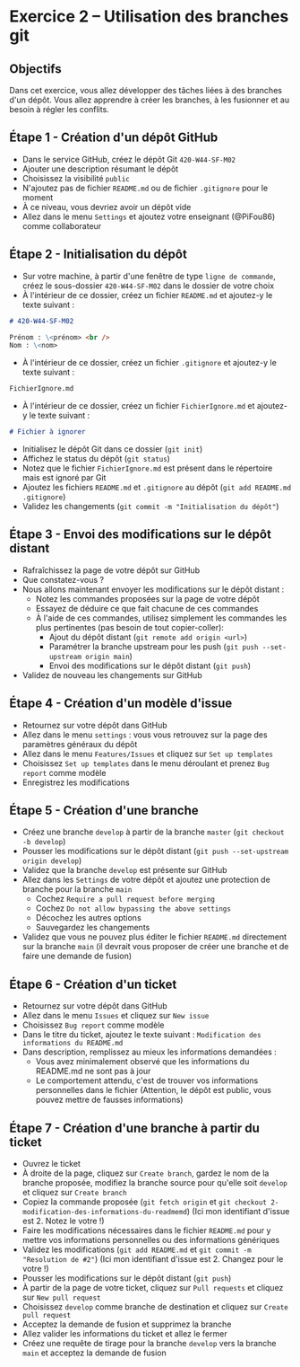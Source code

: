 # Exercice 2 – Utilisation des branches git

## Objectifs

Dans cet exercice, vous allez développer des tâches liées à des branches d'un dépôt. Vous allez apprendre à créer les branches, à les fusionner et au besoin à régler les conflits.

## Étape 1 - Création d'un dépôt GitHub

- Dans le service GitHub, créez le dépôt Git `420-W44-SF-M02`
- Ajouter une description résumant le dépôt
- Choisissez la visibilité `public`
- N'ajoutez pas de fichier `README.md` ou de fichier `.gitignore` pour le moment
- À ce niveau, vous devriez avoir un dépôt vide
- Allez dans le menu `Settings` et ajoutez votre enseignant (@PiFou86) comme collaborateur

## Étape 2 - Initialisation du dépôt

- Sur votre machine, à partir d'une fenêtre de type `ligne de commande`, créez le sous-dossier `420-W44-SF-M02` dans le dossier de votre choix
- À l'intérieur de ce dossier, créez un fichier `README.md` et ajoutez-y le texte suivant :

```md
# 420-W44-SF-M02

Prénom : \<prénom> <br />
Nom : \<nom>
```

- À l'intérieur de ce dossier, créez un fichier `.gitignore` et ajoutez-y le texte suivant :

```md
FichierIgnore.md
```

- À l'intérieur de ce dossier, créez un fichier `FichierIgnore.md` et ajoutez-y le texte suivant :

```md
# Fichier à ignorer
```

- Initialisez le dépôt Git dans ce dossier (`git init`)
- Affichez le status du dépôt (`git status`)
- Notez que le fichier `FichierIgnore.md` est présent dans le répertoire mais est ignoré par Git
- Ajoutez les fichiers `README.md` et `.gitignore` au dépôt (`git add README.md .gitignore`)
- Validez les changements (`git commit -m "Initialisation du dépôt"`)

## Étape 3 - Envoi des modifications sur le dépôt distant

- Rafraîchissez la page de votre dépôt sur GitHub
- Que constatez-vous ?
- Nous allons maintenant envoyer les modifications sur le dépôt distant :
  - Notez les commandes proposées sur la page de votre dépôt
  - Essayez de déduire ce que fait chacune de ces commandes
  - À l'aide de ces commandes, utilisez simplement les commandes les plus pertinentes (pas besoin de tout copier-coller):
    - Ajout du dépôt distant (`git remote add origin <url>`)
    - Paramétrer la branche upstream pour les push (`git push --set-upstream origin main`)
    - Envoi des modifications sur le dépôt distant (`git push`)
- Validez de nouveau les changements sur GitHub

## Étape 4 - Création d'un modèle d'issue

- Retournez sur votre dépôt dans GitHub
- Allez dans le menu `settings` : vous vous retrouvez sur la page des paramètres généraux du dépôt
- Allez dans le menu `Features/Issues` et cliquez sur `Set up templates`
- Choisissez `Set up templates` dans le menu déroulant et prenez `Bug report` comme modèle
- Enregistrez les modifications

## Étape 5 - Création d'une branche

- Créez une branche `develop` à partir de la branche `master` (`git checkout -b develop`)
- Pousser les modifications sur le dépôt distant (`git push --set-upstream origin develop`)
- Validez que la branche `develop` est présente sur GitHub
- Allez dans les `Settings` de votre dépôt et ajoutez une protection de branche pour la branche `main`
  - Cochez `Require a pull request before merging`
  - Cochez `Do not allow bypassing the above settings`
  - Décochez les autres options
  - Sauvegardez les changements
- Validez que vous ne pouvez plus éditer le fichier `README.md` directement sur la branche `main` (il devrait vous proposer de créer une branche et de faire une demande de fusion)

## Étape 6 - Création d'un ticket

- Retournez sur votre dépôt dans GitHub
- Allez dans le menu `Issues` et cliquez sur `New issue`
- Choisissez `Bug report` comme modèle
- Dans le titre du ticket, ajoutez le texte suivant : `Modification des informations du README.md`
- Dans description, remplissez au mieux les informations demandées :
  - Vous avez minimalement observé que les informations du README.md ne sont pas à jour
  - Le comportement attendu, c'est de trouver vos informations personnelles dans le fichier (Attention, le dépôt est public, vous pouvez mettre de fausses informations)

## Étape 7 - Création d'une branche à partir du ticket

- Ouvrez le ticket
- À droite de la page, cliquez sur `Create branch`, gardez le nom de la branche proposée, modifiez la branche source pour qu'elle soit `develop` et cliquez sur `Create branch`
- Copiez la commande proposée (`git fetch origin` et `git checkout 2-modification-des-informations-du-readmemd`) (Ici mon identifiant d'issue est 2. Notez le votre !)
- Faire les modifications nécessaires dans le fichier `README.md` pour y mettre vos informations personnelles ou des informations génériques
- Validez les modifications (`git add README.md` et `git commit -m "Resolution de #2"`) (Ici mon identifiant d'issue est 2. Changez pour le votre !)
- Pousser les modifications sur le dépôt distant (`git push`)
- À partir de la page de votre ticket, cliquez sur `Pull requests` et cliquez sur `New pull request`
- Choisissez `develop` comme branche de destination et cliquez sur `Create pull request`
- Acceptez la demande de fusion et supprimez la branche
- Allez valider les informations du ticket et allez le fermer
- Créez une requête de tirage pour la branche `develop` vers la branche `main` et acceptez la demande de fusion
